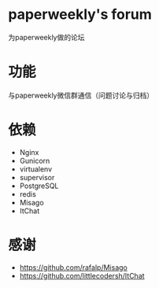 # paperweekly's forum
为paperweekly做的论坛

# 功能
与paperweekly微信群通信（问题讨论与归档）

# 依赖
*  Nginx
*  Gunicorn
*  virtualenv
*  supervisor 
*  PostgreSQL 
*  redis
*  Misago
*  ItChat

# 感谢
*  https://github.com/rafalp/Misago
*  https://github.com/littlecodersh/ItChat
